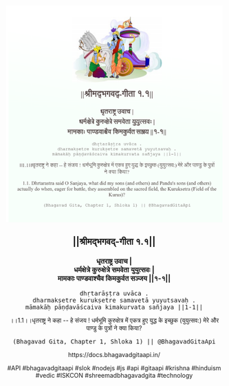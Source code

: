 <img src="../../asset/BG_1_1.png"/>
<center><h2>||श्रीमद्‍भगवद्‍-गीता १.१||</h2>
<h3>धृतराष्ट्र उवाच |<br/>धर्मक्षेत्रे कुरुक्षेत्रे समवेता युयुत्सवः |<br/>मामकाः पाण्डवाश्चैव किमकुर्वत सञ्जय ||१-१||</h3>
<pre>dhṛtarāṣṭra uvāca .<br/>dharmakṣetre kurukṣetre samavetā yuyutsavaḥ .<br/>māmakāḥ pāṇḍavāścaiva kimakurvata sañjaya ||1-1||</pre>
<p>।।1.1।।धृतराष्ट्र ने कहा -- हे संजय ! धर्मभूमि कुरुक्षेत्र में एकत्र हुए युद्ध के इच्छुक (युयुत्सव:) मेरे और पाण्डु के पुत्रों ने क्या किया?</p>
<pre>(Bhagavad Gita, Chapter 1, Shloka 1) || @BhagavadGitaApi</pre><p>https://docs.bhagavadgitaapi.in/</p><p>#API #bhagavadgitaapi #slok #nodejs #js #api #gitaapi #krishna #hinduism #vedic #ISKCON #shreemadbhagavadgita #technology</p></center>